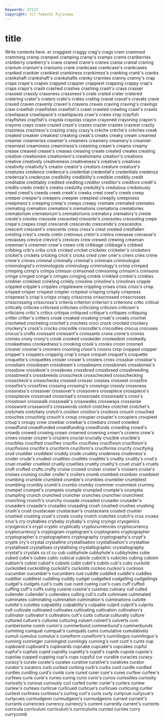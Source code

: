 ```yaml
---
Keywords: 27123 
Copyright: (C) Takeshi Fujisawa
---
```


# title

Write contents here.
er craggiest craggy crag's crags cram crammed cramming cramp cramped
cramping cramp's cramps crams cranberries cranberry cranberry's crane craned crane's
cranes crania cranial craning cranium cranium's craniums crank crankcase crankcase's
crankcases cranked crankier crankiest crankiness crankiness's cranking crank's cranks crankshaft
crankshaft's crankshafts cranky crannies cranny cranny's crap crape crape's crapes
crapped crappier crappiest crapping crappy crap's craps craps's crash crashed
crashes crashing crash's crass crasser crassest crassly crassness crassness's crate
crated crater cratered cratering crater's craters crate's crates crating cravat
cravat's cravats crave craved craven cravenly craven's cravens craves craving
craving's cravings craw crawfish crawfishes crawfish's crawl crawled crawling crawl's
crawls crawlspace crawlspace's crawlspaces craw's craws cray crayfish crayfishes crayfish's
crayola crayolas crayon crayoned crayoning crayon's crayons crays craze crazed
craze's crazes crazier crazies craziest crazily craziness craziness's crazing crazy
crazy's crèche crèche's crèches creak creaked creakier creakiest creaking creak's
creaks creaky cream creamed creamer creameries creamer's creamers creamery creamery's
creamier creamiest creaminess creaminess's creaming cream's creams creamy crease creased
crease's creases creasing create created creates creating creation creationism creationism's
creationisms creation's creations creative creatively creativeness creativeness's creative's creatives creativity
creativity's creator creator's creators creature creature's creatures credence credence's credential
credential's credentials credenza credenza's credenzas credibility credibility's credible credibly credit
creditable creditably credited crediting creditor creditor's creditors credit's credits credo
credo's credos credulity credulity's credulous credulously creed creed's creeds creek
creek's creeks creel creel's creels creep creeper creeper's creepers creepier
creepiest creepily creepiness creepiness's creeping creep's creeps creepy cremate cremated
cremates cremating cremation cremation's cremations crematoria crematories crematorium crematorium's crematoriums
crematory crematory's creole creole's creoles creosote creosoted creosote's creosotes creosoting
crepe crepe's crepes crept crescendi crescendo crescendo's crescendos crescent crescent's
crescents cress cress's crest crested crestfallen cresting crest's crests cretin
cretinous cretin's cretins crevasse crevasse's crevasses crevice crevice's crevices crew
crewed crewing crewman crewman's crewmen crew's crews crib cribbage cribbage's
cribbed cribbing crib's cribs crick cricked cricket cricketer cricketer's cricketers
cricket's crickets cricking crick's cricks cried crier crier's criers cries
crime crime's crimes criminal criminally criminal's criminals criminologist criminologist's criminologists
criminology criminology's crimp crimped crimping crimp's crimps crimson crimsoned crimsoning
crimson's crimsons cringe cringed cringe's cringes cringing crinkle crinkled crinkle's
crinkles crinklier crinkliest crinkling crinkly crinoline crinoline's crinolines cripple crippled
cripple's cripples crippleware crippling crises crisis crisis's crisp crisped crisper
crispest crispier crispiest crisping crisply crispness crispness's crisp's crisps crispy
crisscross crisscrossed crisscrosses crisscrossing crisscross's criteria criterion criterion's criterions critic
critical critically criticise criticised criticises criticising criticism criticism's criticisms critic's
critics critique critiqued critique's critiques critiquing critter critter's critters croak
croaked croaking croak's croaks crochet crocheted crocheting crochet's crochets croci
crock crocked crockery crockery's crock's crocks crocodile crocodile's crocodiles crocus
crocuses crocus's crofts croissant croissant's croissants crone crone's crones cronies
crony crony's crook crooked crookeder crookedest crookedly crookedness crookedness's crooking
crook's crooks croon crooned crooner crooner's crooners crooning croon's croons
crop cropped cropper cropper's croppers cropping crop's crops croquet croquet's
croquette croquette's croquettes crosier crosier's crosiers cross crossbar crossbar's crossbars
crossbeam crossbeam's crossbeams crossbones crossbones's crossbow crossbow's crossbows crossbred crossbreed
crossbreeding crossbreed's crossbreeds crosscheck crosschecked crosschecking crosscheck's crosschecks crossed crosser
crosses crossest crossfire crossfire's crossfires crossing crossing's crossings crossly crossness
crossness's crossover crossover's crossovers crosspiece crosspiece's crosspieces crossroad crossroad's crossroads
crossroads's cross's crosstown crosswalk crosswalk's crosswalks crossways crosswise crossword crossword's
crosswords crotch crotches crotchet crotchet's crotchets crotchety crotch's croûton croûton's
croûtons crouch crouched crouches crouching crouch's croup croupier croupier's croupiers
croupiest croup's croupy crow crowbar crowbar's crowbars crowd crowded crowdfund
crowdfunded crowdfunding crowdfunds crowding crowd's crowds crowed crowing crown crowned
crowning crown's crowns crow's crows crozier crozier's croziers crucial crucially
crucible crucible's crucibles crucified crucifies crucifix crucifixes crucifixion crucifixion's crucifixions
crucifix's cruciform cruciform's cruciforms crucify crucifying crud cruddier cruddiest cruddy
crude crudely crudeness crudeness's cruder crude's crudest crudities crudités crudités's
crudity crudity's crud's cruel crueller cruellest cruelly cruelties cruelty cruelty's
cruet cruet's cruets cruft crufted crufts crufty cruise cruised cruiser
cruiser's cruisers cruise's cruises cruising cruller cruller's crullers crumb crumbed
crumbier crumbiest crumbing crumble crumbled crumble's crumbles crumblier crumbliest crumbling
crumbly crumb's crumbs crumby crummier crummiest crummy crumpet crumpet's crumpets
crumple crumpled crumple's crumples crumpling crunch crunched cruncher crunches crunchier
crunchiest crunching crunch's crunchy crusade crusaded crusader crusader's crusaders crusade's
crusades crusading crush crushed crushes crushing crush's crust crustacean crustacean's
crustaceans crusted crustier crustiest crusting crust's crusts crusty crutch crutches
crutch's crux cruxes crux's cry crybabies crybaby crybaby's crying cryings
cryogenics cryogenics's crypt cryptic cryptically cryptocurrencies cryptocurrency cryptocurrency's cryptogram cryptogram's
cryptograms cryptographer cryptographer's cryptographers cryptography cryptography's crypt's crypts cry's crystal
crystalline crystallisation crystallisation's crystallise crystallised crystallises crystallising crystallographic crystallography crystal's
crystals cs ct cu cub cubbyhole cubbyhole's cubbyholes cube cubed
cube's cubes cubic cubical cubicle cubicle's cubicles cubing cubism cubism's
cubist cubist's cubists cubit cubit's cubits cub's cubs cuckold cuckolded
cuckolding cuckold's cuckolds cuckoo cuckoo's cuckoos cucumber cucumber's cucumbers cud
cuddle cuddled cuddle's cuddles cuddlier cuddliest cuddling cuddly cudgel cudgelled
cudgelling cudgellings cudgel's cudgels cud's cuds cue cued cueing cue's
cues cuff cuffed cuffing cuff's cuffs cuing cuisine cuisine's cuisines
culinary cull culled cullender cullender's cullenders culling cull's culls culminate
culminated culminates culminating culmination culmination's culminations culotte culotte's culottes culpability
culpability's culpable culprit culprit's culprits cult cultivate cultivated cultivates cultivating
cultivation cultivation's cultivator cultivator's cultivators cult's cults cultural culturally culture
cultured culture's cultures culturing culvert culvert's culverts cum cumbersome cumin
cumin's cummerbund cummerbund's cummerbunds cumming cumquat cumquat's cumquats cums cumulative
cumulatively cumuli cumulus cumulus's cuneiform cuneiform's cunnilingus cunnilingus's cunning cunninger
cunningest cunningly cunning's cunt cunt's cunts cup cupboard cupboard's cupboards
cupcake cupcake's cupcakes cupful cupful's cupfuls cupid cupidity cupidity's cupid's
cupids cupola cupola's cupolas cupped cupping cup's cups cupsful cur
curable curacies curacy curacy's curate curate's curates curative curative's curatives
curator curator's curators curb curbed curbing curb's curbs curd curdle
curdled curdles curdling curd's curds cure cured curer cure's cures
curfew curfew's curfews curie curie's curies curing curio curio's curios
curiosities curiosity curiosity's curious curiously curl curled curler curler's curlers
curlew curlew's curlews curlicue curlicued curlicue's curlicues curlicuing curlier curliest
curliness curliness's curling curl's curls curly curlycue curlycue's curlycues curmudgeon
curmudgeon's curmudgeons currant currant's currants currencies currency currency's current currently
current's currents curricula curriculum curriculum's curriculums curried curries curry currycomb
